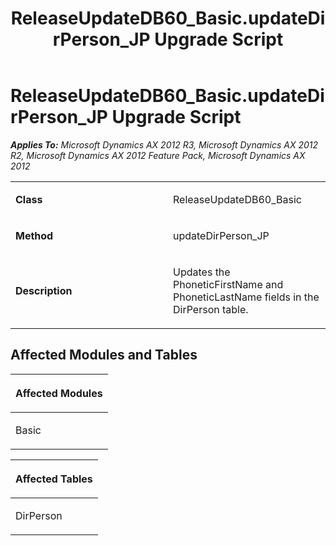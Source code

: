 ﻿---
title: ReleaseUpdateDB60_Basic.updateDirPerson_JP Upgrade Script
TOCTitle: ReleaseUpdateDB60_Basic.updateDirPerson_JP Upgrade Script
ms:assetid: afc3e83b-1f04-116d-92d6-560c0403aed0
ms:mtpsurl: https://msdn.microsoft.com/en-us/library/JJ686578(v=AX.60)
ms:contentKeyID: 49710532
ms.date: 05/18/2015
mtps_version: v=AX.60
---

# ReleaseUpdateDB60\_Basic.updateDirPerson\_JP Upgrade Script 


_**Applies To:** Microsoft Dynamics AX 2012 R3, Microsoft Dynamics AX 2012 R2, Microsoft Dynamics AX 2012 Feature Pack, Microsoft Dynamics AX 2012_

<table>
<colgroup>
<col style="width: 50%" />
<col style="width: 50%" />
</colgroup>
<tbody>
<tr class="odd">
<td><p><strong>Class</strong></p></td>
<td><p>ReleaseUpdateDB60_Basic</p></td>
</tr>
<tr class="even">
<td><p><strong>Method</strong></p></td>
<td><p>updateDirPerson_JP</p></td>
</tr>
<tr class="odd">
<td><p><strong>Description</strong></p></td>
<td><p>Updates the PhoneticFirstName and PhoneticLastName fields in the DirPerson table.</p></td>
</tr>
</tbody>
</table>


## Affected Modules and Tables

<table>
<colgroup>
<col style="width: 100%" />
</colgroup>
<thead>
<tr class="header">
<th><p>Affected Modules</p></th>
</tr>
</thead>
<tbody>
<tr class="odd">
<td><p>Basic</p></td>
</tr>
</tbody>
</table>


<table>
<colgroup>
<col style="width: 100%" />
</colgroup>
<thead>
<tr class="header">
<th><p>Affected Tables</p></th>
</tr>
</thead>
<tbody>
<tr class="odd">
<td><p>DirPerson</p></td>
</tr>
</tbody>
</table>

  


